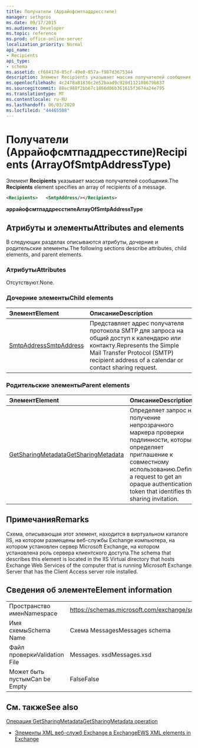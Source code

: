 ```yaml
---
title: Получатели (Аррайофсмтпаддресстипе)
manager: sethgros
ms.date: 09/17/2015
ms.audience: Developer
ms.topic: reference
ms.prod: office-online-server
localization_priority: Normal
api_name:
- Recipients
api_type:
- schema
ms.assetid: cf68417d-85cf-49e0-857a-f987d3675344
description: Элемент Recipients указывает массив получателей сообщения.
ms.openlocfilehash: 4c2478a81836c2e52baad9c928d112108679b837
ms.sourcegitcommit: 88ec988f2bb67c1866d06b361615f3674a24e795
ms.translationtype: MT
ms.contentlocale: ru-RU
ms.lasthandoff: 06/03/2020
ms.locfileid: "44465508"
---
```

# <a name="recipients-arrayofsmtpaddresstype"></a><span data-ttu-id="cb1fa-103">Получатели (Аррайофсмтпаддресстипе)</span><span class="sxs-lookup"><span data-stu-id="cb1fa-103">Recipients (ArrayOfSmtpAddressType)</span></span>

<span data-ttu-id="cb1fa-104">Элемент **Recipients** указывает массив получателей сообщения.</span><span class="sxs-lookup"><span data-stu-id="cb1fa-104">The **Recipients** element specifies an array of recipients of a message.</span></span> 
  
```xml
<Recipients>   <SmtpAddress/></Recipients>
```

 <span data-ttu-id="cb1fa-105">**аррайофсмтпаддресстипе**</span><span class="sxs-lookup"><span data-stu-id="cb1fa-105">**ArrayOfSmtpAddressType**</span></span>
## <a name="attributes-and-elements"></a><span data-ttu-id="cb1fa-106">Атрибуты и элементы</span><span class="sxs-lookup"><span data-stu-id="cb1fa-106">Attributes and elements</span></span>

<span data-ttu-id="cb1fa-107">В следующих разделах описываются атрибуты, дочерние и родительские элементы.</span><span class="sxs-lookup"><span data-stu-id="cb1fa-107">The following sections describe attributes, child elements, and parent elements.</span></span>
  
### <a name="attributes"></a><span data-ttu-id="cb1fa-108">Атрибуты</span><span class="sxs-lookup"><span data-stu-id="cb1fa-108">Attributes</span></span>

<span data-ttu-id="cb1fa-109">Отсутствуют.</span><span class="sxs-lookup"><span data-stu-id="cb1fa-109">None.</span></span>
  
### <a name="child-elements"></a><span data-ttu-id="cb1fa-110">Дочерние элементы</span><span class="sxs-lookup"><span data-stu-id="cb1fa-110">Child elements</span></span>

|<span data-ttu-id="cb1fa-111">**Элемент**</span><span class="sxs-lookup"><span data-stu-id="cb1fa-111">**Element**</span></span>|<span data-ttu-id="cb1fa-112">**Описание**</span><span class="sxs-lookup"><span data-stu-id="cb1fa-112">**Description**</span></span>|
|:-----|:-----|
|[<span data-ttu-id="cb1fa-113">SmtpAddress</span><span class="sxs-lookup"><span data-stu-id="cb1fa-113">SmtpAddress</span></span>](smtpaddress.md) <br/> |<span data-ttu-id="cb1fa-114">Представляет адрес получателя протокола SMTP для запроса на общий доступ к календарю или контакту.</span><span class="sxs-lookup"><span data-stu-id="cb1fa-114">Represents the Simple Mail Transfer Protocol (SMTP) recipient address of a calendar or contact sharing request.</span></span>  <br/> |
   
### <a name="parent-elements"></a><span data-ttu-id="cb1fa-115">Родительские элементы</span><span class="sxs-lookup"><span data-stu-id="cb1fa-115">Parent elements</span></span>

|<span data-ttu-id="cb1fa-116">**Элемент**</span><span class="sxs-lookup"><span data-stu-id="cb1fa-116">**Element**</span></span>|<span data-ttu-id="cb1fa-117">**Описание**</span><span class="sxs-lookup"><span data-stu-id="cb1fa-117">**Description**</span></span>|
|:-----|:-----|
|[<span data-ttu-id="cb1fa-118">GetSharingMetadata</span><span class="sxs-lookup"><span data-stu-id="cb1fa-118">GetSharingMetadata</span></span>](getsharingmetadata.md) <br/> |<span data-ttu-id="cb1fa-119">Определяет запрос на получение непрозрачного маркера проверки подлинности, который определяет приглашение к совместному использованию.</span><span class="sxs-lookup"><span data-stu-id="cb1fa-119">Defines a request to get an opaque authentication token that identifies the sharing invitation.</span></span>  <br/> |
   
## <a name="remarks"></a><span data-ttu-id="cb1fa-120">Примечания</span><span class="sxs-lookup"><span data-stu-id="cb1fa-120">Remarks</span></span>

<span data-ttu-id="cb1fa-121">Схема, описывающая этот элемент, находится в виртуальном каталоге IIS, на котором размещены веб-службы Exchange компьютера, на котором установлен сервер Microsoft Exchange, на котором установлена роль сервера клиентского доступа.</span><span class="sxs-lookup"><span data-stu-id="cb1fa-121">The schema that describes this element is located in the IIS Virtual directory that hosts Exchange Web Services of the computer that is running Microsoft Exchange Server that has the Client Access server role installed.</span></span>
  
## <a name="element-information"></a><span data-ttu-id="cb1fa-122">Сведения об элементе</span><span class="sxs-lookup"><span data-stu-id="cb1fa-122">Element information</span></span>

|||
|:-----|:-----|
|<span data-ttu-id="cb1fa-123">Пространство имен</span><span class="sxs-lookup"><span data-stu-id="cb1fa-123">Namespace</span></span>  <br/> |https://schemas.microsoft.com/exchange/services/2006/messages  <br/> |
|<span data-ttu-id="cb1fa-124">Имя схемы</span><span class="sxs-lookup"><span data-stu-id="cb1fa-124">Schema Name</span></span>  <br/> |<span data-ttu-id="cb1fa-125">Схема Messages</span><span class="sxs-lookup"><span data-stu-id="cb1fa-125">Messages schema</span></span>  <br/> |
|<span data-ttu-id="cb1fa-126">Файл проверки</span><span class="sxs-lookup"><span data-stu-id="cb1fa-126">Validation File</span></span>  <br/> |<span data-ttu-id="cb1fa-127">Messages. xsd</span><span class="sxs-lookup"><span data-stu-id="cb1fa-127">Messages.xsd</span></span>  <br/> |
|<span data-ttu-id="cb1fa-128">Может быть пустым</span><span class="sxs-lookup"><span data-stu-id="cb1fa-128">Can be Empty</span></span>  <br/> |<span data-ttu-id="cb1fa-129">False</span><span class="sxs-lookup"><span data-stu-id="cb1fa-129">False</span></span>  <br/> |
   
## <a name="see-also"></a><span data-ttu-id="cb1fa-130">См. также</span><span class="sxs-lookup"><span data-stu-id="cb1fa-130">See also</span></span>



[<span data-ttu-id="cb1fa-131">Операция GetSharingMetadata</span><span class="sxs-lookup"><span data-stu-id="cb1fa-131">GetSharingMetadata operation</span></span>](getsharingmetadata-operation.md)


- [<span data-ttu-id="cb1fa-132">Элементы XML веб-служб Exchange в Exchange</span><span class="sxs-lookup"><span data-stu-id="cb1fa-132">EWS XML elements in Exchange</span></span>](ews-xml-elements-in-exchange.md)

